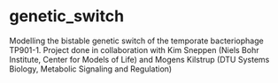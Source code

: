 # genetic_switch
Modelling the bistable genetic switch of the temporate bacteriophage TP901-1.
Project done in collaboration with Kim Sneppen (Niels Bohr Institute, Center for Models of Life) and Mogens Kilstrup (DTU Systems Biology, Metabolic Signaling and Regulation)
